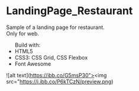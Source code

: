 # LandingPage_Restaurant

<p> Sample of a landing page for restaurant. <br />  Only for web. </p>

<ul> Build with:
  <li> HTML5 </li>
  <li> CSS3: CSS Grid, CSS Flexbox</li>
  <li> Font Awesome </li>
</ul>

![alt text](https://ibb.co/G5msP30"><img src="https://i.ibb.co/P6kTCzN/preview.png)
